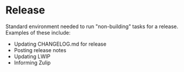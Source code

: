 # Release

Standard environment needed to run "non-building" tasks for a release. Examples of these include:

- Updating CHANGELOG.md for release
- Posting release notes
- Updating LWIP
- Informing Zulip

